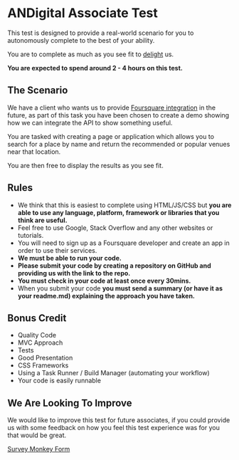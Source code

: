 # ANDigital Associate Test

This test is designed to provide a real-world scenario for you to autonomously complete to the best of your ability.

You are to complete as much as you see fit to [delight](http://andigital.com/who-we-are/#values) us.

**You are expected to spend around 2 - 4 hours on this test.**

## The Scenario

We have a client who wants us to provide [Foursquare integration](https://developer.foursquare.com/) in the future, as part of this task you have been chosen to create a demo showing how we can integrate the API to show something useful.

You are tasked with creating a page or application which allows you to search for a place by name and return the recommended or popular venues near that location.

You are then free to display the results as you see fit.

## Rules

*   We think that this is easiest to complete using HTML/JS/CSS but **you are able to use any language, platform, framework or libraries that you think are useful.**
*   Feel free to use Google, Stack Overflow and any other websites or tutorials.
*   You will need to sign up as a Foursquare developer and create an app in order to use their services.
*   **We must be able to run your code.**
*   **Please submit your code by creating a repository on GitHub and providing us with the link to the repo.**
*   **You must check in your code at least once every 30mins.**
*   When you submit your code **you must send a summary (or have it as your readme.md) explaining the approach you have taken.**

## Bonus Credit

*   Quality Code
*   MVC Approach
*   Tests
*   Good Presentation
*   CSS Frameworks
*   Using a Task Runner / Build Manager (automating your workflow)
*   Your code is easily runnable

## We Are Looking To Improve

We would like to improve this test for future associates, if you could provide us with some feedback on how you feel this test experience was for you that would be great.

[Survey Monkey Form](https://www.surveymonkey.com/s/KPLTVGN)